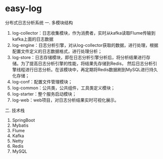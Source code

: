 # easy-log
分布式日志分析系统
一. 多模块结构
1. log-collector：日志收集模块，作为消费者，实时从kafka读取Flume传输到kafka上面的日志数据
2. log-engine：日志分析引擎，对从log-collector获取的数据，进行处理，根据配置文件定义的日志数据格式，进行处理分析；
3. log-store：日志存储模块，即在日志分析引擎分析后，将分析结果进行存储。为了提高日志分析引擎的性能，将结果先存储到Redis，
然后日志分析引擎线程进行日志分析。在该模块中，再定期将Redis数据刷到MySQL进行持久化存储；
4. log-conf：配置文件管理模块；
5. log-common：公共类，公共组件，工具类定义模块；
6. log-starter：整个服务启动模块；
7. log-web：web项目，对日志分析结果实时可视化展示。

二. 技术栈
1. SpringBoot
2. Mybatis
3. Flume
4. Kafka
5. Netty
6. Redis
7. MySQL



